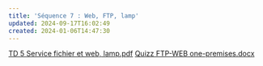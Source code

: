 ```yaml
---
title: 'Séquence 7 : Web, FTP, lamp'
updated: 2024-09-17T16:02:49
created: 2024-01-06T14:47:30
---
```


[TD 5 Service fichier et web, lamp.pdf](resources/b4c5bac2feae481db65926bc972c19b6.pdf)
[Quizz FTP-WEB one-premises.docx](resources/70c3373e66fc4d88b0dda19b74cdfc03.docx)


